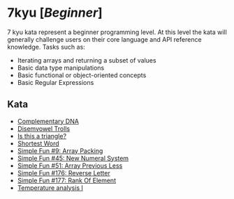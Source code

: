 # 7kyu [*Beginner*]
7 kyu kata represent a beginner programming level. At this level the kata will generally challenge users on their core language and API reference knowledge. Tasks such as:  
- Iterating arrays and returning a subset of values  
- Basic data type manipulations  
- Basic functional or object-oriented concepts  
- Basic Regular Expressions

## Kata

- [Complementary DNA](https://www.codewars.com/kata/554e4a2f232cdd87d9000038/)
- [Disemvowel Trolls](https://www.codewars.com/kata/disemvowel-trolls/)  
- [Is this a triangle?](https://www.codewars.com/kata/is-this-a-triangle/)
- [Shortest Word](https://www.codewars.com/kata/shortest-word/)
- [Simple Fun #9: Array Packing](https://www.codewars.com/kata/588453ea56daa4af920000ca/)
- [Simple Fun #45: New Numeral System](https://www.codewars.com/kata/simple-fun-number-45-new-numeral-system)
- [Simple Fun #51: Array Previous Less](https://www.codewars.com/kata/simple-fun-number-45-new-numeral-system)
- [Simple Fun #176: Reverse Letter](https://www.codewars.com/kata/58b8c94b7df3f116eb00005b/)
- [Simple Fun #177: Rank Of Element](https://www.codewars.com/kata/58b8cc7e8e7121740700002d/)
- [Temperature analysis I](https://www.codewars.com/kata/temperature-analysis-i)
